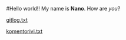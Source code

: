 #Hello world!!
My name is **Nano**.
How are *you*?

[gitlog.txt](https://github.com/alisa1eli/harjoitustyo/blob/master/laskarit/viikko1/gitlog.txt)

[komentorivi.txt](https://github.com/alisa1eli/harjoitustyo/blob/master/laskarit/viikko1/komentorivi.txt)
